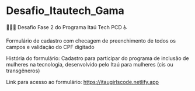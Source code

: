 # Desafio_Itautech_Gama

👩🏻‍💻 Desafio Fase 2 do Programa Itaú Tech PCD ♿️

Formulário de cadastro com checagem de preenchimento de todos os campos e validação do CPF digitado

História do formulário: Cadastro para participar do programa de inclusão de mulheres na tecnologia, desenvolvido pelo Itaú para mulheres (cis ou transgêneros)

Link para acesso ao formulário: https://itaugirlscode.netlify.app
